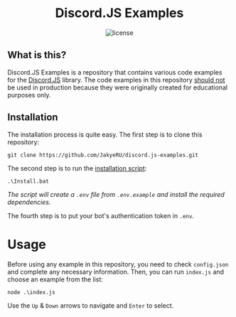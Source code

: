 <h1 align="center">Discord.JS Examples</h1>

<p align="center">
    <img src="https://img.shields.io/github/license/JakyeRU/discord.js-examples?style=for-the-badge" alt="license">
</p>

## What is this?
Discord.JS Examples is a repository that contains various code examples for the [Discord.JS](https://discord.js.org/#/docs/main/v12/general/welcome) library. The code examples in this repository <u>should not</u> be used in production because they were originally created for educational purposes only.

## Installation
The installation process is quite easy. The first step is to clone this repository:
```batch
git clone https://github.com/JakyeRU/discord.js-examples.git
```
The second step is to run the [installation script](https://github.com/JakyeRU/discord.js-examples/blob/master/Install.bat):
```batch
.\Install.bat
```
<i>The script will create a `.env` file from `.env.example` and install the required dependencies.</i>

The fourth step is to put your bot's authentication token in `.env`.

# Usage
Before using any example in this repository, you need to check `config.json` and complete any necessary information.
Then, you can run `index.js` and choose an example from the list:
```batch
node .\index.js
```
Use the `Up` & `Down` arrows to navigate and `Enter` to select.